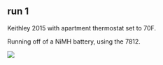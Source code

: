 ## run 1

Keithley 2015 with apartment thermostat set to 70F.

Running off of a NiMH battery, using the 7812.

![](run1/chart1.png)

